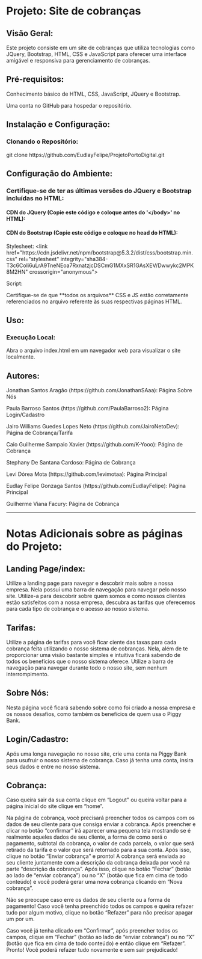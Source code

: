 <h1>Projeto: Site de cobranças</h1>
<h2>Visão Geral:</h2>
<p>Este projeto consiste em um site de cobranças que utiliza tecnologias como JQuery, Bootstrap, HTML, CSS e JavaScript para oferecer uma interface amigável e responsiva para gerenciamento de cobranças.</p>

<h2>Pré-requisitos:</h2>
<p>Conhecimento básico de HTML, CSS, JavaScript, JQuery e Bootstrap.</p>
<p>Uma conta no GitHub para hospedar o repositório.</p>

<h2>Instalação e Configuração:</h2>
<h3>Clonando o Repositório:</h3>
<p>git clone https://github.com/EudlayFelipe/ProjetoPortoDigital.git</p>

<h2>Configuração do Ambiente:</h2>
<h3>Certifique-se de ter as últimas versões do JQuery e Bootstrap incluídas no HTML:</h3>
<h4>CDN do JQuery (Copie este código e coloque antes do '&lt;/body&gt;' no HTML):</h4>
<p><script src="https://code.jquery.com/jquery-3.7.1.min.js"   integrity="sha256-/JqT3SQfawRcv/BIHPThkBvs0OEvtFFmqPF/lYI/Cxo="crossorigin="anonymous"></script></p>
<H4>CDN do Bootstrap (Copie este código e coloque no head do HTML):</H4>
<p> Stylesheet: &lt;link href="https://cdn.jsdelivr.net/npm/bootstrap@5.3.2/dist/css/bootstrap.min.css" rel="stylesheet" integrity="sha384-T3c6CoIi6uLrA9TneNEoa7RxnatzjcDSCmG1MXxSR1GAsXEV/Dwwykc2MPK8M2HN" crossorigin="anonymous"&gt;</p>
<p> Script: <script src="https://cdn.jsdelivr.net/npm/bootstrap@5.3.2/dist/js/bootstrap.bundle.min.js integrity="sha384-C6RzsynM9kWDrMNeT87bh95OGNyZPhcTNXj1NW7RuBCsyN/o0jlpcV8Qyq46cDfL" crossorigin="anonymous"></script></p>

<p>Certifique-se de que **todos os arquivos** CSS e JS estão corretamente referenciados no arquivo referente às suas respectivas páginas HTML.</p>

<h2>Uso:</h2>
<h3>Execução Local:</h3>
Abra o arquivo index.html em um navegador web para visualizar o site localmente.

<h2>Autores:</h2>
<P>Jonathan Santos Aragão (https://github.com/JonathanSAaa): Página Sobre Nós</P>

<p>Paula Barroso Santos (https://github.com/PaulaBarroso2): Página Login/Cadastro</p>

<p>Jairo Williams Guedes Lopes Neto (https://github.com/JairoNetoDev): Página de Cobrança/Tarifa</p>

<p>Caio Guilherme Sampaio Xavier (https://github.com/K-Yooo): Página de Cobrança</p>

<p>Stephany De Santana Cardoso: Página de Cobrança</p>

<p>Levi Dórea Mota (https://github.com/levimotaa): Página Principal</p>

<p>Eudlay Felipe Gonzaga Santos (https://github.com/EudlayFelipe): Página Principal</p>

<p>Guilherme Viana Facury: Página de Cobrança</p>
<hr>

<h1>Notas Adicionais sobre as páginas do Projeto:</h2>
<h2>Landing Page/index:</h2>
<p>Utilize a landing page para navegar e descobrir mais sobre a nossa empresa. Nela possui uma barra de navegação para navegar pelo nosso site. Utilize-a para descobrir sobre quem somos e como nossos clientes estão satisfeitos com a nossa empresa, descubra as tarifas que oferecemos para cada tipo de cobrança e o acesso ao nosso sistema.</p>

<h2>Tarifas:</h2>
<P>Utilize a página de tarifas para você ficar ciente das taxas para cada cobrança feita utilizando o nosso sistema de cobranças. Nela, além de te proporcionar uma visão bastante simples e intuitiva ficará sabendo de todos os benefícios que o nosso sistema oferece. Utilize a barra de navegação para navegar durante todo o nosso site, sem nenhum interrompimento.</P>

<h2>Sobre Nós:</h2>
<p>Nesta página você ficará sabendo sobre como foi criado a nossa empresa e os nossos desafios, como também os benefícios de quem usa o Piggy Bank.</p>

<h2>Login/Cadastro:</h2>
<p>Após uma longa navegação no nosso site, crie uma conta na Piggy Bank para usufruir o nosso sistema de cobrança. Caso já tenha uma conta, insira seus dados e entre no nosso sistema.</p>

<h2>Cobrança:</h2>
<p>Caso queira sair da sua conta clique em “Logout" ou queira voltar para a página inicial do site clique em “home”.</p>

<p>Na página de cobrança, você precisará preencher todos os campos com os dados de seu cliente para que consiga enviar a cobrança. Após preencher e clicar no botão “confirmar” irá aparecer uma pequena tela mostrando se é realmente aqueles dados de seu cliente, a forma de como será o pagamento, subtotal da cobrança, o valor de cada parcela, o valor que será retirado da tarifa e o valor que será retornado para a sua conta. Após isso, clique no botão “Enviar cobrança” e pronto! A cobrança será enviada ao seu cliente juntamente com a descrição da cobrança deixada por você na parte “descrição da cobrança”. Após isso, clique no botão “Fechar” (botão ao lado de “enviar cobrança”) ou no “X” (botão que fica em cima de todo conteúdo) e você poderá gerar uma nova cobrança clicando em “Nova cobrança”.</p>

<p>Não se preocupe caso erre os dados de seu cliente ou a forma de pagamento! Caso você tenha preenchido todos os campos e queira refazer tudo por algum motivo, clique no botão “Refazer” para não precisar apagar um por um. </p>
<p>Caso você já tenha clicado em “Confirmar”, após preencher todos os campos, clique em “Fechar” (botão ao lado de “enviar cobrança”) ou no “X” (botão que fica em cima de todo conteúdo) e então clique em “Refazer”. Pronto! Você poderá refazer tudo novamente e sem sair prejudicado!</p>

